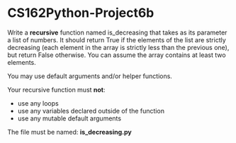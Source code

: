 # CS162Python-Project6b

Write a **recursive** function named is_decreasing that takes as its parameter a list of numbers.  It should return True if the elements of the list are strictly decreasing (each element in the array is strictly less than the previous one), but return False otherwise.  You can assume the array contains at least two elements.

You may use default arguments and/or helper functions.

Your recursive function must **not**:
* use any loops
* use any variables declared outside of the function
* use any mutable default arguments

The file must be named: **is_decreasing.py**
